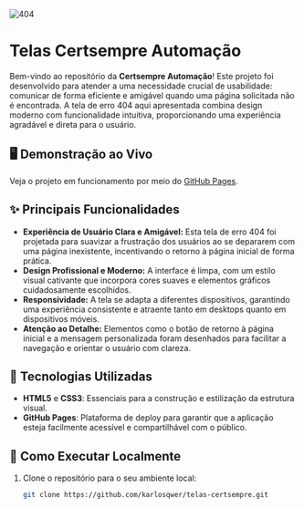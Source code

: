 
![404](https://github.com/user-attachments/assets/4b65fb9a-b1f7-4c85-978c-9378bb3f684a)

# Telas Certsempre Automação

Bem-vindo ao repositório da **Certsempre Automação**! Este projeto foi desenvolvido para atender a uma necessidade crucial de usabilidade: comunicar de forma eficiente e amigável quando uma página solicitada não é encontrada. A tela de erro 404 aqui apresentada combina design moderno com funcionalidade intuitiva, proporcionando uma experiência agradável e direta para o usuário.

## 🖥️ Demonstração ao Vivo

Veja o projeto em funcionamento por meio do [GitHub Pages](https://karlosqwer.github.io/telas-certsempre/).

## ✨ Principais Funcionalidades

- **Experiência de Usuário Clara e Amigável:** Esta tela de erro 404 foi projetada para suavizar a frustração dos usuários ao se depararem com uma página inexistente, incentivando o retorno à página inicial de forma prática.
- **Design Profissional e Moderno:** A interface é limpa, com um estilo visual cativante que incorpora cores suaves e elementos gráficos cuidadosamente escolhidos.
- **Responsividade:** A tela se adapta a diferentes dispositivos, garantindo uma experiência consistente e atraente tanto em desktops quanto em dispositivos móveis.
- **Atenção ao Detalhe:** Elementos como o botão de retorno à página inicial e a mensagem personalizada foram desenhados para facilitar a navegação e orientar o usuário com clareza.

## 🔧 Tecnologias Utilizadas

- **HTML5** e **CSS3**: Essenciais para a construção e estilização da estrutura visual.
- **GitHub Pages**: Plataforma de deploy para garantir que a aplicação esteja facilmente acessível e compartilhável com o público.

## 📂 Como Executar Localmente

1. Clone o repositório para o seu ambiente local:
   ```bash
   git clone https://github.com/karlosqwer/telas-certsempre.git
